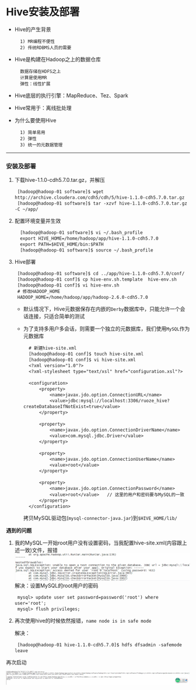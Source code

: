 # Hive安装及部署

- Hive的产生背景 

		1) MR编程不便性
		2) 传统RDBMS人员的需要

- Hive是构建在Hadoop之上的数据仓库
	
		数据存储在HDFS之上
		计算是使用MR
		弹性：线性扩展
		
- Hive底层的执行引擎：MapReduce、Tez、Spark

- Hive常用于：离线批处理

- 为什么要使用Hive

		1) 简单易用
		2) 弹性
		3) 统一的元数据管理



-----------------------------------------------------------------------


### 安装及部署

1. 下载hive-1.1.0-cdh5.7.0.tar.gz，并解压

		[hadoop@hadoop-01 software]$ wget http://archive.cloudera.com/cdh5/cdh/5/hive-1.1.0-cdh5.7.0.tar.gz
		[hadoop@hadoop-01 software]$ tar -xzvf hive-1.1.0-cdh5.7.0.tar.gz -C ~/app/
		
2. 配置环境变量并生效

		 [hadoop@hadoop-01 software]$ vi ~/.bash_profile
		 export HIVE_HOME=/home/hadoop/app/hive-1.1.0-cdh5.7.0
		 export PATH=$HIVE_HOME/bin:$PATH
		 [hadoop@hadoop-01 software]$ source ~/.bash_profile
		 
3. Hive部署
		
		[hadoop@hadoop-01 software]$ cd ../app/hive-1.1.0-cdh5.7.0/conf/
		[hadoop@hadoop-01 conf]$ cp hive-env.sh.template  hive-env.sh
		[hadoop@hadoop-01 conf]$ vi hive-env.sh
		# 修改HADOOP_HOME
		HADOOP_HOME=/home/hadoop/app/hadoop-2.6.0-cdh5.7.0
		
	- 默认情况下，Hive元数据保存在内嵌的`Derby`数据库中，只能允许一个会话连接，只适合简单的测试
	- 为了支持多用户多会话，则需要一个独立的元数据库，我们使用`MySQL`作为元数据库
	
			# 新建hive-site.xml
			[hadoop@hadoop-01 conf]$ touch hive-site.xml
			[hadoop@hadoop-01 conf]$ vi hive-site.xml
			<?xml version="1.0"?>
			<?xml-stylesheet type="text/xsl" href="configuration.xsl"?>
			 
			<configuration>   
			    <property>
			        <name>javax.jdo.option.ConnectionURL</name>
			        <value>jdbc:mysql://localhost:3306/ruoze_hive?createDatabaseIfNotExist=true</value>
			    </property>
			 
			    <property>
			        <name>javax.jdo.option.ConnectionDriverName</name>
			        <value>com.mysql.jdbc.Driver</value>
			    </property>
			 
			    <property>
			        <name>javax.jdo.option.ConnectionUserName</name>
			        <value>root</value>
			    </property>
			 
			    <property>
			        <name>javax.jdo.option.ConnectionPassword</name>
			        <value>root</value>   // 这里的用户和密码要与MySQL的一致
			    </property>
			</configuration>
			
		拷贝MySQL驱动包(`mysql-connector-java.jar`)到`$HIVE_HOME/lib/`
		
		
**遇到的问题**

1. 我的MySQL一开始root用户没有设置密码，当我配置hive-site.xml(内容跟上述一致)文件，报错
![error](./pic/hive_error1.png)
解决：设置MySQL的root用户的密码

		mysql> update user set password=password('root') where user='root';
		mysql> flush privileges;
		
2. 再次使用hive的时候依然报错，`name node is in safe mode`

	解决：
		
		[hadoop@hadoop-01 hive-1.1.0-cdh5.7.0]$ hdfs dfsadmin -safemode leave
		
再次启动
	
![pic](./pic/hive_run.png)
	
		
	









		

		